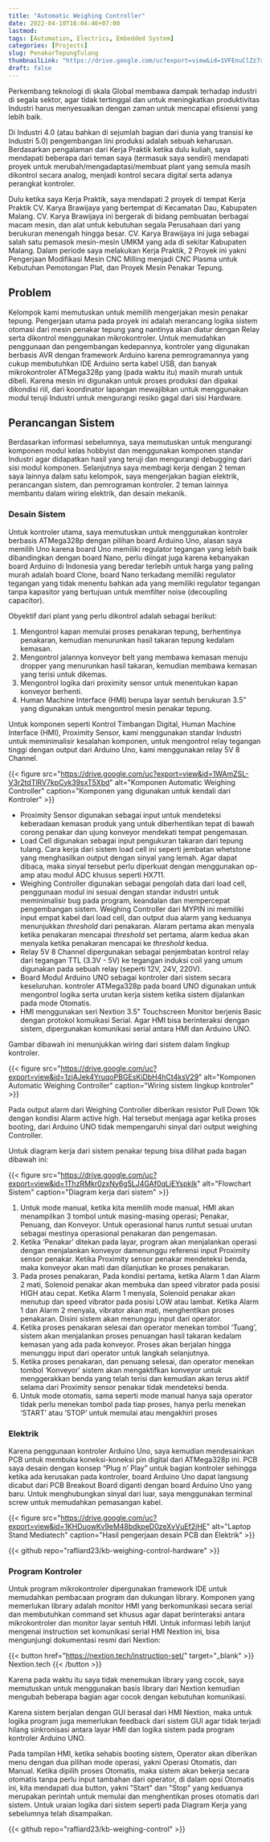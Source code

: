 ```yaml
---
title: "Automatic Weighing Controller"
date: 2022-04-10T16:04:46+07:00
lastmod:
tags: [Automation, Electrics, Embedded System]
categories: [Projects]
slug: PenakarTepungTulang
thumbnailLink: "https://drive.google.com/uc?export=view&id=1VFEnuClZz7xtp1397IYXS08nnSF1oDW4"
draft: false
---
```


Perkembang teknologi di skala Global membawa dampak terhadap industri di segala sektor, agar tidak tertinggal dan untuk meningkatkan produktivitas Industri harus menyesuaikan dengan zaman untuk mencapai efisiensi yang lebih baik.

Di Industri 4.0 (atau bahkan di sejumlah bagian dari dunia yang transisi ke Industri 5.0) pengembangan lini produksi adalah sebuah keharusan. Berdasarkan pengalaman dari Kerja Praktik ketika dulu kuliah, saya mendapati beberapa dari teman saya (termasuk saya sendiri) mendapati proyek untuk merubah/mengadaptasi/membuat plant yang semula masih dikontrol secara analog, menjadi kontrol secara digital serta adanya perangkat kontroler.

Dulu ketika saya Kerja Praktik, saya mendapati 2 proyek di tempat Kerja Praktik CV. Karya Brawijaya yang bertempat di Kecamatan Dau, Kabupaten Malang. CV. Karya Brawijaya ini bergerak di bidang pembuatan berbagai macam mesin, dan alat untuk kebutuhan segala Perusahaan dari yang berukuran menengah hingga besar. CV. Karya Brawijaya ini juga sebagai salah satu pemasok mesin-mesin UMKM yang ada di sekitar Kabupaten Malang. Dalam periode saya melakukan Kerja Praktik, 2 Proyek ini yakni Pengerjaan Modifikasi Mesin CNC Milling menjadi CNC Plasma untuk Kebutuhan Pemotongan Plat, dan Proyek Mesin Penakar Tepung.

## Problem

Kelompok kami memutuskan untuk memilih mengerjakan mesin penakar tepung. Pengerjaan utama pada proyek ini adalah merancang logika sistem otomasi dari mesin penakar tepung yang nantinya akan diatur dengan Relay serta dikontrol menggunakan mikrokontroler. Untuk memudahkan penggunaan dan pengembangan kedepannya, kontroler yang digunakan berbasis AVR dengan framework Arduino karena pemrogramannya yang cukup membutuhkan IDE Arduino serta kabel USB, dan banyak mikrokontroler ATMega328p yang (pada waktu itu) masih murah untuk dibeli. Karena mesin ini digunakan untuk proses produksi dan dipakai dikondisi riil, dari koordinator lapangan mewajibkan untuk menggunakan modul teruji Industri untuk mengurangi resiko gagal dari sisi Hardware.

## Perancangan Sistem

Berdasarkan informasi sebelumnya, saya memutuskan untuk mengurangi komponen modul kelas hobbyist dan menggunakan komponen standar Industri agar didapatkan hasil yang teruji dan mengurangi debugging dari sisi modul komponen. Selanjutnya saya membagi kerja dengan 2 teman saya lainnya dalam satu kelompok, saya mengerjakan bagian elektrik, perancangan sistem, dan pemrograman kontroler. 2 teman lainnya membantu dalam wiring elektrik, dan desain mekanik.

### Desain Sistem

Untuk kontroler utama, saya memutuskan untuk menggunakan kontroler berbasis ATMega328p dengan pilihan board Arduino Uno, alasan saya memilih Uno karena board Uno memiliki regulator tegangan yang lebih baik dibandingkan dengan board Nano, perlu diingat juga karena kebanyakan board Arduino di Indonesia yang beredar terlebih untuk harga yang paling murah adalah board Clone, board Nano terkadang memiliki regulator tegangan yang tidak menentu bahkan ada yang memiliki regulator tegangan tanpa kapasitor yang bertujuan untuk memfilter noise (decoupling capacitor).

Obyektif dari plant yang perlu dikontrol adalah sebagai berikut:

1. Mengontrol kapan memulai proses penakaran tepung, berhentinya penakaran, kemudian menurunkan hasil takaran tepung kedalam kemasan.
2. Mengontrol jalannya konveyor belt yang membawa kemasan menuju dropper yang menurunkan hasil takaran, kemudian membawa kemasan yang terisi untuk dikemas.
3. Mengontrol logika dari proximity sensor untuk menentukan kapan konveyor berhenti.
4. Human Machine Interface (HMI) berupa layar sentuh berukuran 3.5” yang digunakan untuk mengontrol mesin penakar tepung.

Untuk komponen seperti Kontrol Timbangan Digital, Human Machine Interface (HMI), Proximity Sensor, kami menggunakan standar Industri untuk meminimalisir kesalahan komponen, untuk mengontrol relay tegangan tinggi dengan output dari Arduino Uno, kami menggunakan relay 5V 8 Channel. 

{{< figure
    src="https://drive.google.com/uc?export=view&id=1WAmZSL-V3r2tdTlRV7kpCyk39sxT5Xbd"
    alt="Komponen Automatic Weighing Controller"
    caption="Komponen yang digunakan untuk kendali dari Kontroler"
    >}}

+ Proximity Sensor digunakan sebagai input untuk mendeteksi keberadaan kemasan produk yang untuk diberhentikan tepat di bawah corong penakar dan ujung konveyor mendekati tempat pengemasan.
+ Load Cell digunakan sebagai input pengukuran takaran dari tepung tulang. Cara kerja dari sistem load cell ini seperti jembatan whetstone yang menghasilkan output dengan sinyal yang lemah. Agar dapat dibaca, maka sinyal tersebut perlu diperkuat dengan menggunakan op-amp atau modul ADC khusus seperti HX711.
+ Weighing Controller digunakan sebagai pengolah data dari load cell, penggunaan modul ini sesuai dengan standar industri untuk meminimalisir bug pada program, keandalan dan mempercepat pengembangan sistem. Weighing Controller dari MYPIN ini memiliki input empat kabel dari load cell, dan output dua alarm yang keduanya menunjukkan *threshold* dari penakaran. Alaram pertama akan menyala ketika penakaran mencapai *threshold* set pertama, alarm kedua akan menyala ketika penakaran mencapai ke *threshold* kedua.
+ Relay 5V 8 Channel dipergunakan sebagai penjembatan kontrol relay dari tegangan TTL (3.3V - 5V) ke tegangan induksi coil yang umum digunakan pada sebuah relay (seperti 12V, 24V, 220V).
+ Board Modul Arduino UNO sebagai kontroler dari sistem secara keseluruhan. kontroler ATMega328p pada board UNO digunakan untuk mengontrol logika serta urutan kerja sistem ketika sistem dijalankan pada mode Otomatis.
+ HMI menggunakan seri Nextion 3.5" Touchscreen Monitor berjenis Basic dengan protokol komuikasi Serial. Agar HMI bisa berinteraksi dengan sistem, dipergunakan komunikasi serial antara HMI dan Arduino UNO. 

Gambar dibawah ini menunjukkan wiring dari sistem dalam lingkup kontroler.

{{< figure
    src="https://drive.google.com/uc?export=view&id=1zjAJek4YruqoPBGEsKiDbH4hCt4ksV29"
    alt="Komponen Automatic Weighing Controller"
    caption="Wiring sistem lingkup kontroler"
    >}}

Pada output alarm dari Weighing Controller diberikan resistor Pull Down 10k dengan kondisi Alarm active high. Hal tersebut menjaga agar ketika proses booting, dari Arduino UNO tidak mempengaruhi sinyal dari output weighing Controller.

Untuk diagram kerja dari sistem penakar tepung bisa dilihat pada bagan dibawah ini:

{{< figure
    src="https://drive.google.com/uc?export=view&id=1ThzRMkr0zxNy6g5LJ4GAf0qLjEYspklk"
    alt="Flowchart Sistem"
    caption="Diagram kerja dari sistem"
    >}}

1. Untuk mode manual, ketika kita memilih mode manual, HMI akan menampilkan 3 tombol untuk masing-masing operasi; Penakar, Penuang, dan Konveyor. Untuk operasional harus runtut sesuai urutan sebagai mestinya operasional penakaran dan pengemasan.
2. Ketika ‘Penakar’ ditekan pada layar, program akan menjalankan operasi dengan menjalankan konveyor damenunggu referensi input Proximity sensor penakar. Ketika Proximity sensor penakar mendeteksi benda, maka konveyor akan mati dan dilanjutkan ke proses penakaran.
3. Pada proses penakaran, Pada kondisi pertama, ketika Alarm 1 dan Alarm 2 mati, Solenoid penakar akan membuka dan speed vibrator pada posisi HIGH atau cepat. Ketika Alarm 1 menyala, Solenoid penakar akan menutup dan speed vibrator pada posisi LOW atau lambat. Ketika Alarm 1 dan Alarm 2 menyala, vibrator akan mati, menghentikan proses penakaran. Disini sistem akan menunggu input dari operator.
4. Ketika proses penakaran selesai dan operator menekan tombol ‘Tuang’, sistem akan menjalankan proses penuangan hasil takaran kedalam kemasan yang ada pada konveyor. Proses akan berjalan hingga menunggu input dari operator untuk langkah selanjutnya.
5. Ketika proses penakaran, dan penuang selesai, dan operator menekan tombol ‘Konveyor’ sistem akan mengaktifkan konveyor untuk menggerakkan benda yang telah terisi dan kemudian akan terus aktif selama dari Proximity sensor penakar tidak mendeteksi benda.
6. Untuk mode otomatis, sama seperti mode manual hanya saja operator tidak perlu menekan tombol pada tiap proses, hanya perlu menekan ‘START’ atau ‘STOP’ untuk memulai atau mengakhiri proses

### Elektrik

Karena penggunaan kontroler Arduino Uno, saya kemudian mendesainkan PCB untuk membuka koneksi-koneksi pin digital dari ATMega328p ini. PCB saya desain dengan konsep “Plug n’ Play” untuk bagian kontroler sehingga ketika ada kerusakan pada kontroler, board Arduino Uno dapat langsung dicabut dari PCB Breakout Board diganti dengan board Arduino Uno yang baru. Untuk menghubungkan sinyal dari luar, saya menggunakan terminal screw untuk memudahkan pemasangan kabel.

{{< figure
    src="https://drive.google.com/uc?export=view&id=1KHDuowKv9eM48bdkpeD0zeXvVuEf2jHE"
    alt="Laptop Stand Mediatech"
    caption="Hasil pengerjaan desain PCB dan Elektrik"
    >}}

{{< github repo="rafliard23/kb-weighing-control-hardware" >}}

### Program Kontroler

Untuk program mikrokontroler dipergunakan framework IDE untuk memudahkan pembacaan program dan dukungan library. Komponen yang memerlukan library adalah monitor HMI yang berkomunikasi secara serial dan membutuhkan command set khusus agar dapat berinteraksi antara mikrokontroler dan monitor layar sentuh HMI. Untuk informasi lebih lanjut mengenai instruction set komunikasi serial HMI Nextion ini, bisa mengunjungi dokumentasi resmi dari Nextion:

{{< button href="https://nextion.tech/instruction-set/" target="_blank" >}} Nextion.tech {{< /button >}}

Karena pada waktu itu saya tidak menemukan library yang cocok, saya memutuskan untuk menggunakan basis library dari Nextion kemudian mengubah beberapa bagian agar cocok dengan kebutuhan komunikasi.

Karena sistem berjalan dengan GUI berasal dari HMI Nextion, maka untuk logika program juga memerlukan feedback dari sistem GUI agar tidak terjadi hilang sinkronisasi antara layar HMI dan logika sistem pada program kontroler Arduino UNO.

Pada tampilan HMI, ketika sehabis booting sistem, Operator akan diberikan menu dengan dua pilihan mode operasi, yakni Operasi Otomatis, dan Manual. Ketika dipilih proses Otomatis, maka sistem akan bekerja secara otomatis tanpa perlu input tambahan dari operator, di dalam opsi Otomatis ini, kita mendapati dua button, yakni "Start" dan "Stop" yang keduanya merupakan perintah untuk memulai dan menghentikan proses otomatis dari sistem. Untuk uraian logika dari sistem seperti pada Diagram Kerja yang sebelumnya telah disampaikan.

{{< github repo="rafliard23/kb-weighing-control" >}}



